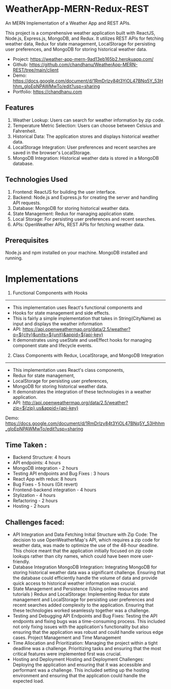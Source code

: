 # WeatherApp-MERN-Redux-REST


An MERN Implementation of a Weather App and REST APIs. 

This project is a comprehensive weather application built with ReactJS, Node.js, Express.js, MongoDB, and Redux. It utilizes REST APIs for fetching weather data, Redux for state management, LocalStorage for persisting user preferences, and MongoDB for storing historical weather data.

- Project: https://weather-app-mern-9ad13eb165b2.herokuapp.com/ 
- Github: https://github.com/chandhanu/WeatherApp-MERN-REST/tree/main/client
- Demo: https://docs.google.com/document/d/1RmDrlzy84t3YiOL47BNq5Y_53Hhhm_gIoEpNPAWMwTo/edit?usp=sharing
- Portfolio: https://chandhanu.com 

Features
--------
1. Weather Lookup: Users can search for weather information by zip code.
2. Temperature Metric Selection: Users can choose between Celsius and Fahrenheit.
3. Historical Data: The application stores and displays historical weather data.
4. LocalStorage Integration: User preferences and recent searches are saved in the browser's LocalStorage.
5. MongoDB Integration: Historical weather data is stored in a MongoDB database.

Technologies Used
-----------------
1. Frontend: ReactJS for building the user interface.
2. Backend: Node.js and Express.js for creating the server and handling API requests.
3. Database: MongoDB for storing historical weather data.
4. State Management: Redux for managing application state.
5. Local Storage: For persisting user preferences and recent searches.
6. APIs: OpenWeather APIs, REST APIs for fetching weather data.

Prerequisites
--------------
Node.js and npm installed on your machine.
MongoDB installed and running.

# Implementations
1. Functional Components with Hooks
-----------------------------------
- This implementation uses React's functional components and 
- Hooks for state management and side effects. 
- This is fairly a simple implementation that takes in String(CityName)  as input and displays the weather information 
- API: https://api.openweathermap.org/data/2.5/weather?q=${city}&units=${unit}&appid=${api-key}
- It demonstrates using useState and useEffect hooks for managing component state and lifecycle events.


2. Class Components with Redux, LocalStorage, and MongoDB Integration
----------------------------------------------------------------------
- This implementation uses React's class components, 
- Redux for state management, 
- LocalStorage for persisting user preferences, 
- MongoDB for storing historical weather data. 
- It demonstrates the integration of these technologies in a weather application.
- API: http://api.openweathermap.org/data/2.5/weather?zip=${zip},us&appid={api-key}


Demo: https://docs.google.com/document/d/1RmDrlzy84t3YiOL47BNq5Y_53Hhhm_gIoEpNPAWMwTo/edit?usp=sharing

Time Taken : 
------------
- Backend Structure: 4 hours 
- API endpoints: 4 hours 
- MongoDB integration - 2 hours 
- Testing API endpoints and Bug Fixes : 3 hours 
- React App with redux: 8 hours 
- Bug Fixes - 5 hours (Git revert)
- Frontend-backend integration - 4 hours 
- Stylization - 4 hours
- Refactoring - 2 hours  
- Hosting - 2 hours 



Challenges faced: 	
------------------
- API Integration and Data Fetching
Initial Structure with Zip Code: The decision to use OpenWeatherMap's API, which requires a zip code for weather data, was made to optimize the use of the 48-hour deadline. This choice meant that the application initially focused on zip code lookups rather than city names, which could have been more user-friendly.
- Database Integration
MongoDB Integration: Integrating MongoDB for storing historical weather data was a significant challenge. Ensuring that the database could efficiently handle the volume of data and provide quick access to historical weather information was crucial.
- State Management and Persistence (Using online resources and tutorials )
Redux and LocalStorage: Implementing Redux for state management and LocalStorage for persisting user preferences and recent searches added complexity to the application. Ensuring that these technologies worked seamlessly together was a challenge.
- Testing and Debugging
API Endpoints and Bug Fixes: Testing the API endpoints and fixing bugs was a time-consuming process. This included not only fixing issues with the application's functionality but also ensuring that the application was robust and could handle various edge cases.
Project Management and Time Management
- Time Allocation and Prioritization: Managing the project within a tight deadline was a challenge. Prioritizing tasks and ensuring that the most critical features were implemented first was crucial.
- Hosting and Deployment
Hosting and Deployment Challenges: Deploying the application and ensuring that it was accessible and performant was a challenge. This included setting up the hosting environment and ensuring that the application could handle the expected load.
